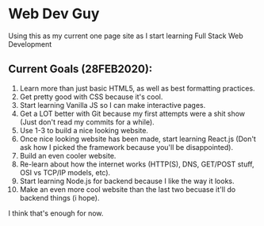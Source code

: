 # Web Dev Guy

Using this as my current one page site as I start learning Full Stack Web Development

## Current Goals (28FEB2020):

1. Learn more than just basic HTML5, as well as best formatting practices.
2. Get pretty good with CSS because it's cool.
3. Start learning Vanilla JS so I can make interactive pages.
4. Get a LOT better with Git because my first attempts were a shit show (Just don't read my commits for a while).
5. Use 1-3 to build a nice looking website.
6. Once nice looking website has been made, start learning React.js (Don't ask how I picked the framework because you'll be disappointed).
7. Build an even cooler website.
8. Re-learn about how the internet works (HTTP(S), DNS, GET/POST stuff, OSI vs TCP/IP models, etc).
9. Start learning Node.js for backend because I like the way it looks.
10. Make an even more cool website than the last two becuase it'll do backend things (i hope).

I think that's enough for now.


